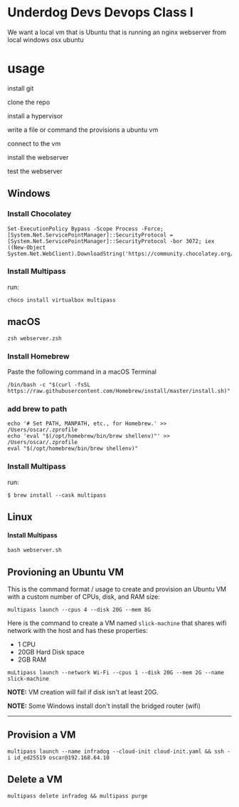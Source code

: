 # Underdog Devs Devops Class I

We want a local vm that is Ubuntu that is running an nginx webserver
from
local
windows
osx
ubuntu

# usage

install git

clone the repo

install a hypervisor

write a file or command the provisions a ubuntu vm

connect to the vm

install the webserver

test the webserver

## **Windows**

### Install Chocolatey

```
Set-ExecutionPolicy Bypass -Scope Process -Force; [System.Net.ServicePointManager]::SecurityProtocol = [System.Net.ServicePointManager]::SecurityProtocol -bor 3072; iex ((New-Object System.Net.WebClient).DownloadString('https://community.chocolatey.org/install.ps1'))

```

### Install Multipass

run:

```
choco install virtualbox multipass
```

## **macOS**

`zsh webserver.zsh`

### Install Homebrew

Paste the following command in a macOS Terminal

```
/bin/bash -c "$(curl -fsSL https://raw.githubusercontent.com/Homebrew/install/master/install.sh)"
```

### add brew to path

```
echo '# Set PATH, MANPATH, etc., for Homebrew.' >> /Users/oscar/.zprofile
echo 'eval "$(/opt/homebrew/bin/brew shellenv)"' >> /Users/oscar/.zprofile
eval "$(/opt/homebrew/bin/brew shellenv)"
```

### **Install Multipass**

run:

```
$ brew install --cask multipass
```

## **Linux**

#### **Install Multipass**

`bash webserver.sh`

## Provioning an Ubuntu VM

This is the command format / usage to create and provision an Ubuntu VM with a custom number of CPUs, disk, and RAM size:

~~~
multipass launch --cpus 4 --disk 20G --mem 8G
~~~

Here is the command to create a VM named `slick-machine` that shares wifi network with the host and has these properties:

- 1 CPU
- 20GB Hard Disk space
- 2GB RAM

~~~
muLtipass launch --network Wi-Fi --cpus 1 --disk 20G --mem 2G --name slick-machine
~~~

**NOTE:** VM creation will fail if disk isn't at least 20G.

**NOTE:** Some Windows install don't install the bridged router (wifi)

---
## Provision a VM
`multipass launch --name infradog --cloud-init cloud-init.yaml && ssh -i id_ed25519 oscar@192.168.64.10`

## Delete a VM
`multipass delete infradog && multipass purge`
